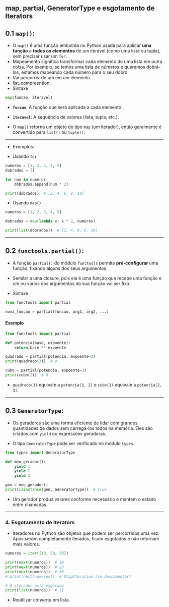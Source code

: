 ## map, partial, GeneratorType e esgotamento de Iterators
## 0.1 `map()`:
- O `map()` é uma função embutida no Python usada para aplicar **uma função** a **todos os elementos** de um iterável (como uma lista ou tupla), sem precisar usar um `for`.
- Mapeamento significa transformar cada elemento de uma lista em outra coisa. Por exemplo, se temos uma lista de números e queremos dobrá-los, estamos mapeando cada número para o seu dobro.
- Vai percorrer de um em um elemento.
- list_compreention.
- Sintaxe
```python
map(funcao, iteravel)
```
- **`funcao`**: A função que será aplicada a cada elemento.
- **`iteravel`**: A sequência de valores (lista, tupla, etc.).

- O `map()` retorna um objeto do tipo `map` (um iterador), então geralmente é convertido para `list()` ou `tuple()`.
---
- Exemplos: 

+ Usando `for`
```python
numeros = [1, 2, 3, 4, 5]
dobrados = []

for num in numeros:
    dobrados.append(num * 2)

print(dobrados)  # [2, 4, 6, 8, 10]
```

+ Usando `map()`
```python
numeros = [1, 2, 3, 4, 5]

dobrados = map(lambda x: x * 2, numeros)

print(list(dobrados))  # [2, 4, 6, 8, 10]
```
---

## 0.2 `functools.partial()`:
- A função `partial()` do módulo `functools` permite **pré-configurar** uma função, fixando alguns dos seus argumentos. 

- Semilar a uma closure, pois ela é uma função que recebe uma função e um ou varios dos argumentos da sua função vai ser fixo.

- Sintaxe
```python
from functools import partial

nova_funcao = partial(funcao, arg1, arg2, ...)
```

#### **Exemplo**
```python
from functools import partial

def potencia(base, expoente):
    return base ** expoente

quadrado = partial(potencia, expoente=2)
print(quadrado(3))  # 9

cubo = partial(potencia, expoente=3)
print(cubo(2))  # 8
```
- `quadrado(3)` equivale a `potencia(3, 2)` e `cubo(2)` equivale a `potencia(2, 3)`.
---

## 0.3 `GeneratorType`:
- Os geradores são uma forma eficiente de lidar com grandes quantidades de dados sem carregá-los todos na memória. Eles são criados com `yield` ou expressões geradoras.

- O tipo `GeneratorType` pode ser verificado no módulo `types`.

```python
from types import GeneratorType

def meu_gerador():
    yield 1
    yield 2
    yield 3

gen = meu_gerador()
print(isinstance(gen, GeneratorType))  # True
```

- Um gerador produz valores conforme necessário e mantém o estado entre chamadas.
---

### 4. **Esgotamento de Iterators**
- Iteradores no Python são objetos que podem ser percorridos uma vez. Após serem completamente iterados, ficam esgotados e não retornam mais valores.

```python
numeros = iter([10, 20, 30])

print(next(numeros))  # 10
print(next(numeros))  # 20
print(next(numeros))  # 30
# print(next(numeros))  # StopIteration (se descomentar)

# O iterador está esgotado
print(list(numeros))  # []
```
- Reutilizar converta em lista.